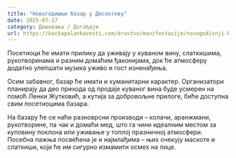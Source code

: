 ```yaml
---
title: "Новогодишњи базар у Деспотову"
date: 2025-07-17
category: Дешавања / Догађаји
url: https://backapalankavesti.com/drustvo/manifestacije/novogodisnji-bazar-u-despotovu/
---
```


Посетиоци ће имати прилику да уживају у куваном вину, слаткишима, рукотворинама и разним домаћим ђаконијама, док ће атмосферу додатно улепшати музика уживо и гост изненађења.

Осим забавног, базар ће имати и хуманитарни карактер. Организатори планирају да део прихода од продаје куваног вина буде усмерен на помоћ Ленки Жутковић, а кутија за добровољне прилоге, биће доступна свим посетиоцима базара.

На базару ће се наћи разноврсни производи – колачи, аранжмани, рукотворине, па чак и домаћи мед, што га чини идеалним местом за куповину поклона или уживање у топлој празничној атмосфери. Посебна пажња посвећена је и најмлађима – њих очекују маскоте и слаткиши, који ће им сигурно измамити осмех на лице.
